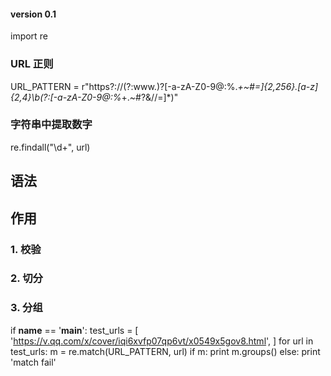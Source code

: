 #### version 0.1


import re

### URL 正则
URL_PATTERN = r"https?:\/\/(?:www\.)?[-a-zA-Z0-9@:%._\+~#=]{2,256}\.[a-z]{2,4}\b(?:[-a-zA-Z0-9@:%_\+.~#?&//=]*)"

### 字符串中提取数字
re.findall("\d+", url)

## 语法


## 作用

### 1. 校验

### 2. 切分

### 3. 分组


if __name__ == '__main__':
    test_urls = [
        'https://v.qq.com/x/cover/iqi6xvfp07qp6vt/x0549x5gov8.html',
    ]
    for url in test_urls:
        m = re.match(URL_PATTERN, url)
        if m:
            print m.groups()
        else:
            print 'match fail'
